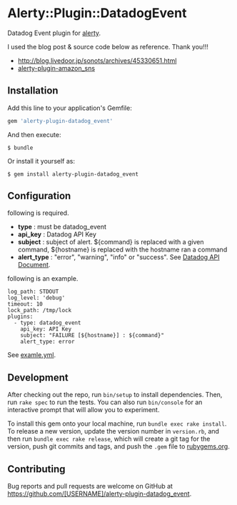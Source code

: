 # Alerty::Plugin::DatadogEvent

Datadog Event plugin for [alerty](https://github.com/sonots/alerty).

I used the blog post & source code below as reference. Thank you!!!

- http://blog.livedoor.jp/sonots/archives/45330651.html
- [alerty-plugin-amazon_sns](https://github.com/sonots/alerty-plugin-amazon_sns)

## Installation

Add this line to your application's Gemfile:

```ruby
gem 'alerty-plugin-datadog_event'
```

And then execute:

    $ bundle

Or install it yourself as:

    $ gem install alerty-plugin-datadog_event

## Configuration

following is required.

- **type** : must be datadog_event
- **api_key** : Datadog API Key 
- **subject** : subject of alert. ${command} is replaced with a given command, ${hostname} is replaced with the hostname ran a command
- **alert_type** : "error", "warning", "info" or "success". See [Datadog API Document](http://docs.datadoghq.com/ja/api/#events).

following is an example.

```
log_path: STDOUT
log_level: 'debug'
timeout: 10
lock_path: /tmp/lock
plugins:
  - type: datadog_event
    api_key: API Key
    subject: "FAILURE [${hostname}] : ${command}"
    alert_type: error
```

See [examle.yml](https://github.com/inokappa/alerty-plugin-datadog_event/blob/master/example.yml).

## Development

After checking out the repo, run `bin/setup` to install dependencies. Then, run `rake spec` to run the tests. You can also run `bin/console` for an interactive prompt that will allow you to experiment.

To install this gem onto your local machine, run `bundle exec rake install`. To release a new version, update the version number in `version.rb`, and then run `bundle exec rake release`, which will create a git tag for the version, push git commits and tags, and push the `.gem` file to [rubygems.org](https://rubygems.org).

## Contributing

Bug reports and pull requests are welcome on GitHub at https://github.com/[USERNAME]/alerty-plugin-datadog_event.

